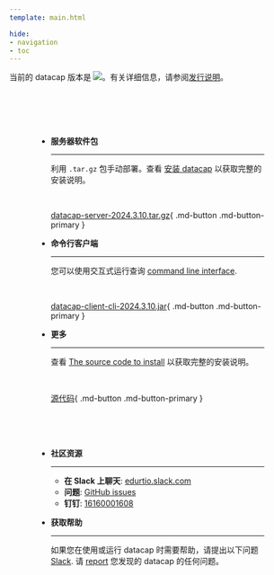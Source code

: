 ```yaml
---
template: main.html

hide:
- navigation
- toc
---
```


<style>
.md-typeset h1 {
  text-align: center;
  font-weight: 1000;
}
</style>

<div class="font-center">
当前的 datacap 版本是 <img src="https://img.shields.io/github/v/release/EdurtIO/datacap.svg" />。有关详细信息，请参阅<a href="/release/latest.html">发行说明</a>。
</div>

<div class="grid cards" markdown style="margin-top: 30px; padding: 50px;">

- __服务器软件包__

    ---

    利用 `.tar.gz` 包手动部署。查看 [安装 datacap](reference/getStarted/install.md) 以获取完整的安装说明。

    <br />

    [datacap-server-2024.3.10.tar.gz](https://cdn.north.devlive.org/applications/datacap/2024.3.10/datacap-2024.3.10-bin.tar.gz){ .md-button .md-button-primary }

- __命令行客户端__

     ---
  
     您可以使用交互式运行查询 [command line interface](/reference/clients/cli.html).
     
     <br />
  
     [datacap-client-cli-2024.3.10.jar](https://repo1.maven.org/maven2/io/edurt/datacap/datacap-client-cli/2024.3.10/datacap-client-cli-2024.3.10.jar){ .md-button .md-button-primary }
  
- __更多__

    ---

    查看 [The source code to install](reference/getStarted/install.md#the-source-code-to-install) 以获取完整的安装说明。

    <br />

    [源代码](https://github.com/devlive-community/datacap){ .md-button .md-button-primary }

</div>

<div class="grid cards" markdown style="padding: 0 50px 30px 50px;">

- __社区资源__

    ---

    * **在 Slack 上聊天**: [edurtio.slack.com](https://edurtio.slack.com/archives/C02EU2YM2N8)
    * **问题**: [GitHub issues](https://github.com/devlive-community/datacap/issues)
    * **钉钉**: [16160001608]()

- __获取帮助__

    ---

    如果您在使用或运行 datacap 时需要帮助，请提出以下问题 [Slack](https://edurtio.slack.com/archives/C02EU2YM2N8). 请 [report](https://github.com/EdurtIO/datacap/issues/new/choose) 您发现的 datacap 的任何问题。

</div>
